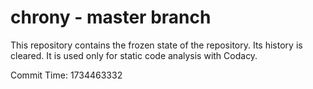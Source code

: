 # chrony - master branch

This repository contains the frozen state of the repository.
Its history is cleared. It is used only for static code
analysis with Codacy.

Commit Time: 1734463332